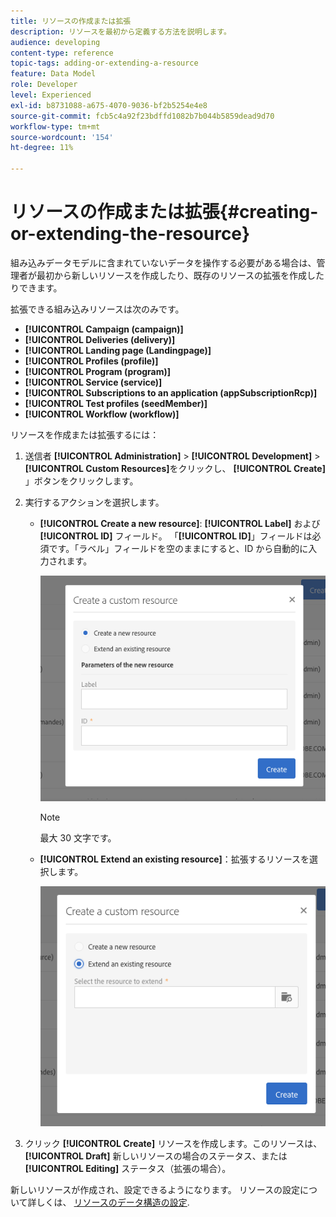 ```yaml
---
title: リソースの作成または拡張
description: リソースを最初から定義する方法を説明します。
audience: developing
content-type: reference
topic-tags: adding-or-extending-a-resource
feature: Data Model
role: Developer
level: Experienced
exl-id: b8731088-a675-4070-9036-bf2b5254e4e8
source-git-commit: fcb5c4a92f23bdffd1082b7b044b5859dead9d70
workflow-type: tm+mt
source-wordcount: '154'
ht-degree: 11%

---
```


# リソースの作成または拡張{#creating-or-extending-the-resource}

組み込みデータモデルに含まれていないデータを操作する必要がある場合は、管理者が最初から新しいリソースを作成したり、既存のリソースの拡張を作成したりできます。

拡張できる組み込みリソースは次のみです。

* **[!UICONTROL Campaign (campaign)]**
* **[!UICONTROL Deliveries (delivery)]**
* **[!UICONTROL Landing page (Landingpage)]**
* **[!UICONTROL Profiles (profile)]**
* **[!UICONTROL Program (program)]**
* **[!UICONTROL Service (service)]**
* **[!UICONTROL Subscriptions to an application (appSubscriptionRcp)]**
* **[!UICONTROL Test profiles (seedMember)]**
* **[!UICONTROL Workflow (workflow)]**

リソースを作成または拡張するには：

1. 送信者 **[!UICONTROL Administration]** > **[!UICONTROL Development]** > **[!UICONTROL Custom Resources]**&#x200B;をクリックし、 **[!UICONTROL Create]** 」ボタンをクリックします。
1. 実行するアクションを選択します。

   * **[!UICONTROL Create a new resource]**: **[!UICONTROL Label]** および **[!UICONTROL ID]** フィールド。 「**[!UICONTROL ID]**」フィールドは必須です。「ラベル」フィールドを空のままにすると、ID から自動的に入力されます。

     ![](assets/schema_extension_2.png)

     >[!NOTE]
     >
     >最大 30 文字です。

   * **[!UICONTROL Extend an existing resource]**：拡張するリソースを選択します。

     ![](assets/schema_extension_10.png)

1. クリック **[!UICONTROL Create]** リソースを作成します。このリソースは、 **[!UICONTROL Draft]** 新しいリソースの場合のステータス、または **[!UICONTROL Editing]** ステータス（拡張の場合）。

新しいリソースが作成され、設定できるようになります。 リソースの設定について詳しくは、 [リソースのデータ構造の設定](../../developing/using/configuring-the-resource-s-data-structure.md).
